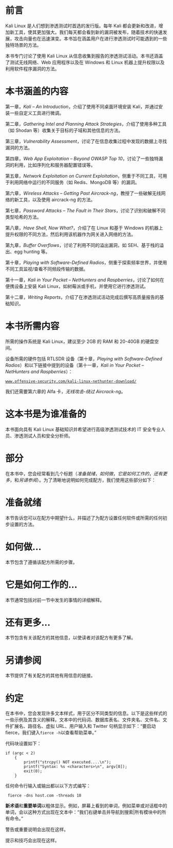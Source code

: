 # 前言

Kali Linux 是人们想到渗透测试时首选的发行版。每年 Kali 都会更新和改进，增加新工具，使其更加强大。我们每天都会看到新的漏洞被发布，随着技术的快速发展，攻击向量也在迅速演变。本书旨在涵盖用户在进行渗透测试时可能遇到的一些独特场景的方法。

本书专门讨论了使用 Kali Linux 从信息收集到报告的渗透测试活动。本书还涵盖了测试无线网络、Web 应用程序以及在 Windows 和 Linux 机器上提升权限以及利用软件程序漏洞的方法。

# 本书涵盖的内容

第一章，*Kali – An Introduction*，介绍了使用不同桌面环境安装 Kali，并通过安装一些自定义工具进行微调。

第二章，*Gathering Intel and Planning Attack Strategies*，介绍了使用多种工具（如 Shodan 等）收集关于目标的子域和其他信息的方法。

第三章，*Vulnerability Assessment*，讨论了在信息收集过程中发现的数据上寻找漏洞的方法。

第四章，*Web App Exploitation – Beyond OWASP Top 10*，讨论了一些独特漏洞的利用，比如序列化和服务器配置错误等。

第五章，*Network Exploitation on Current Exploitation*，侧重于不同工具，可用于利用网络中运行的不同服务（如 Redis、MongoDB 等）的漏洞。

第六章，*Wireless Attacks – Getting Past Aircrack-ng*，教授了一些破解无线网络的新工具，以及使用 aircrack-ng 的方法。

第七章，*Password Attacks – The Fault in Their Stars*，讨论了识别和破解不同类型哈希的方法。

第八章，*Have Shell, Now What?*，介绍了在 Linux 和基于 Windows 的机器上提升权限的不同方法，然后利用该机器作为网关进入网络的方法。

第九章，*Buffer Overflows*，讨论了利用不同的溢出漏洞，如 SEH、基于栈的溢出、egg hunting 等。

第十章，*Playing with Software-Defined Radios*，侧重于探索频率世界，并使用不同工具监视/查看不同频段传输的数据。

第十一章，*Kali in Your Pocket – NetHunters and Raspberries*，讨论了如何在便携设备上安装 Kali Linux，如树莓派或手机，并使用它进行渗透测试。

第十二章，*Writing Reports*，介绍了在渗透测试活动完成后撰写高质量报告的基础知识。

# 本书所需内容

所需的操作系统是 Kali Linux，建议至少 2GB 的 RAM 和 20-40GB 的硬盘空间。

设备所需的硬件包括 RTLSDR 设备（第十章，*Playing with Software-Defined Radios*）和以下链接中提到的设备（第十一章，*Kali in Your Pocket – NetHunters and Raspberries*）：

[`www.offensive-security.com/kali-linux-nethunter-download/`](https://www.offensive-security.com/kali-linux-nethunter-download/)

我们还需要第六章的 Alfa 卡，*无线攻击-绕过 Aircrack-ng*。

# 这本书是为谁准备的

本书面向具有 Kali Linux 基础知识并希望进行高级渗透测试技术的 IT 安全专业人员、渗透测试人员和安全分析师。

# 部分

在本书中，您会经常看到几个标题（*准备就绪*，*如何做*，*它是如何工作的*，*还有更多*，和*另请参阅*）。为了清晰地说明如何完成配方，我们使用这些部分如下：

# 准备就绪

本节告诉您可以在配方中期望什么，并描述了为配方设置任何软件或所需的任何初步设置的方法。

# 如何做…

本节包含了遵循该配方所需的步骤。

# 它是如何工作的…

本节通常包括对前一节中发生的事情的详细解释。

# 还有更多…

本节包含有关该配方的其他信息，以使读者对该配方有更多了解。

# 另请参阅

本节提供了有关配方的其他有用信息的链接。

# 约定

在本书中，您会发现许多文本样式，用于区分不同类型的信息。以下是这些样式的一些示例及其含义的解释。文本中的代码词、数据库表名、文件夹名、文件名、文件扩展名、路径名、虚拟 URL、用户输入和 Twitter 句柄显示如下：“要启动 fierce，我们键入`fierce -h`以查看帮助菜单。”

代码块设置如下：

```
if (argc < 2) 
    { 
        printf("strcpy() NOT executed....\n"); 
        printf("Syntax: %s <characters>\n", argv[0]); 
        exit(0); 
    } 
```

任何命令行输入或输出都以以下方式编写：

```
 fierce -dns host.com -threads 10
```

**新术语**和**重要单词**以粗体显示。例如，屏幕上看到的单词，例如菜单或对话框中的单词，会以这种方式出现在文本中：“我们右键单击并导航到搜索|所有模块中的所有命令。”

警告或重要说明会出现在这样。

提示和技巧会出现在这样。
